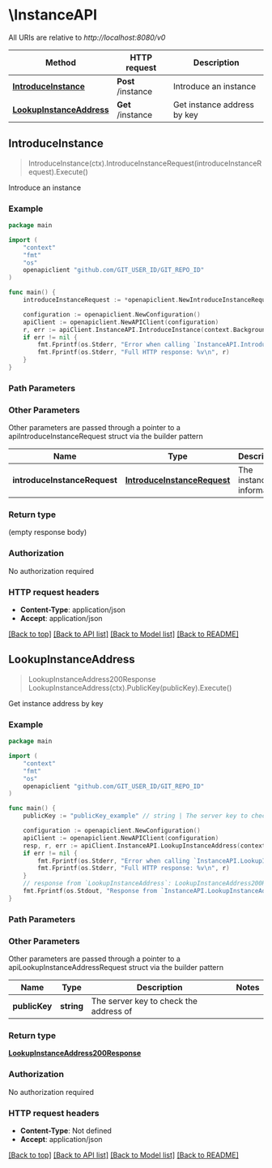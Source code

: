 # \InstanceAPI

All URIs are relative to *http://localhost:8080/v0*

Method | HTTP request | Description
------------- | ------------- | -------------
[**IntroduceInstance**](InstanceAPI.md#IntroduceInstance) | **Post** /instance | Introduce an instance
[**LookupInstanceAddress**](InstanceAPI.md#LookupInstanceAddress) | **Get** /instance | Get instance address by key



## IntroduceInstance

> IntroduceInstance(ctx).IntroduceInstanceRequest(introduceInstanceRequest).Execute()

Introduce an instance



### Example

```go
package main

import (
	"context"
	"fmt"
	"os"
	openapiclient "github.com/GIT_USER_ID/GIT_REPO_ID"
)

func main() {
	introduceInstanceRequest := *openapiclient.NewIntroduceInstanceRequest("0nqH2kJLWxfqdH0QIsKJp84Ck9OhPWCHZ3uMmcoknSY", "api.dfmailbox.dev") // IntroduceInstanceRequest | The instance information

	configuration := openapiclient.NewConfiguration()
	apiClient := openapiclient.NewAPIClient(configuration)
	r, err := apiClient.InstanceAPI.IntroduceInstance(context.Background()).IntroduceInstanceRequest(introduceInstanceRequest).Execute()
	if err != nil {
		fmt.Fprintf(os.Stderr, "Error when calling `InstanceAPI.IntroduceInstance``: %v\n", err)
		fmt.Fprintf(os.Stderr, "Full HTTP response: %v\n", r)
	}
}
```

### Path Parameters



### Other Parameters

Other parameters are passed through a pointer to a apiIntroduceInstanceRequest struct via the builder pattern


Name | Type | Description  | Notes
------------- | ------------- | ------------- | -------------
 **introduceInstanceRequest** | [**IntroduceInstanceRequest**](IntroduceInstanceRequest.md) | The instance information | 

### Return type

 (empty response body)

### Authorization

No authorization required

### HTTP request headers

- **Content-Type**: application/json
- **Accept**: application/json

[[Back to top]](#) [[Back to API list]](../README.md#documentation-for-api-endpoints)
[[Back to Model list]](../README.md#documentation-for-models)
[[Back to README]](../README.md)


## LookupInstanceAddress

> LookupInstanceAddress200Response LookupInstanceAddress(ctx).PublicKey(publicKey).Execute()

Get instance address by key



### Example

```go
package main

import (
	"context"
	"fmt"
	"os"
	openapiclient "github.com/GIT_USER_ID/GIT_REPO_ID"
)

func main() {
	publicKey := "publicKey_example" // string | The server key to check the address of

	configuration := openapiclient.NewConfiguration()
	apiClient := openapiclient.NewAPIClient(configuration)
	resp, r, err := apiClient.InstanceAPI.LookupInstanceAddress(context.Background()).PublicKey(publicKey).Execute()
	if err != nil {
		fmt.Fprintf(os.Stderr, "Error when calling `InstanceAPI.LookupInstanceAddress``: %v\n", err)
		fmt.Fprintf(os.Stderr, "Full HTTP response: %v\n", r)
	}
	// response from `LookupInstanceAddress`: LookupInstanceAddress200Response
	fmt.Fprintf(os.Stdout, "Response from `InstanceAPI.LookupInstanceAddress`: %v\n", resp)
}
```

### Path Parameters



### Other Parameters

Other parameters are passed through a pointer to a apiLookupInstanceAddressRequest struct via the builder pattern


Name | Type | Description  | Notes
------------- | ------------- | ------------- | -------------
 **publicKey** | **string** | The server key to check the address of | 

### Return type

[**LookupInstanceAddress200Response**](LookupInstanceAddress200Response.md)

### Authorization

No authorization required

### HTTP request headers

- **Content-Type**: Not defined
- **Accept**: application/json

[[Back to top]](#) [[Back to API list]](../README.md#documentation-for-api-endpoints)
[[Back to Model list]](../README.md#documentation-for-models)
[[Back to README]](../README.md)

